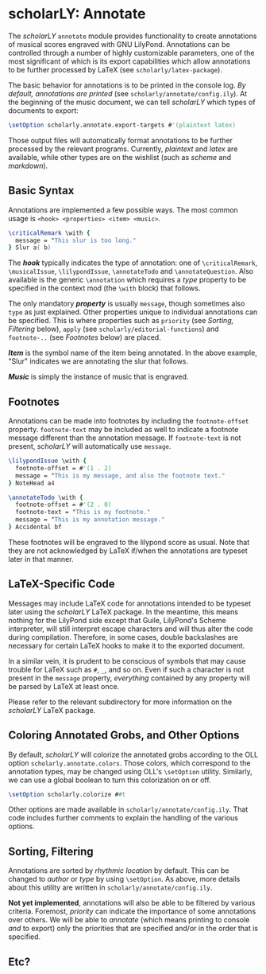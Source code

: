 # scholarLY: Annotate

The *scholarLY* `annotate` module provides functionality to create annotations of musical 
scores engraved with GNU LilyPond. Annotations can be controlled through a number of highly customizable 
parameters, one of the most significant of which is its export capabilities which allow 
annotations to be further processed by LaTeX (see `scholarly/latex-package`).

The basic behavior for annotations is to be printed in the console log. *By default, 
annotations are printed* (see `scholarly/annotate/config.ily`). At the beginning of
the music document, we can tell *scholarLY* which types of documents to export:

```lilypond
\setOption scholarly.annotate.export-targets #'(plaintext latex)
```

Those output files will automatically format annotations to be further processed by the
relevant programs. Currently, *plaintext* and *latex* are available, while other types
are on the wishlist (such as *scheme* and *markdown*).

## Basic Syntax

Annotations are implemented a few possible ways. The most common usage is `<hook> <properties> <item> <music>`.

```lilypond
\criticalRemark \with {
  message = "This slur is too long."
} Slur a( b)
```

The ***hook*** typically indicates the type of annotation: one of `\criticalRemark`, `\musicalIssue`, 
`\lilypondIssue`, `\annotateTodo` and `\annotateQuestion`. Also available is the generic `\annotation`
which requires a *type* property to be specified in the context mod (the `\with` block) that follows.

The only mandatory ***property*** is usually `message`, though sometimes also `type` as just explained. Other
properties unique to individual annotations can be specified. This is where properties such as `priority`
(see *Sorting, Filtering* below), `apply` (see `scholarly/editorial-functions`) and `footnote-..` (see
*Footnotes* below) are placed.

***Item*** is the symbol name of the item being annotated. In the above example, "Slur" indicates we are 
annotating the slur that follows.

***Music*** is simply the instance of music that is engraved.

## Footnotes

Annotations can be made into footnotes by including the `footnote-offset` property. `footnote-text` may be
included as well to indicate a footnote message different than the annotation message. If `footnote-text`
is not present, *scholarLY* will automatically use `message`.

```lilypond
\lilypondIssue \with {
  footnote-offset = #'(1 . 2)
  message = "This is my message, and also the footnote text."
} NoteHead a4

\annotateTodo \with {
  footnote-offset = #'(2 . 0)
  footnote-text = "This is my footnote."
  message = "This is my annotation message."
} Accidental bf
```

These footnotes will be engraved to the lilypond score as usual. Note that they are not acknowledged by
LaTeX if/when the annotations are typeset later in that manner.

## LaTeX-Specific Code

Messages may include LaTeX code for annotations intended to be typeset later using the *scholarLY* LaTeX
package. In the meantime, this means nothing for the LilyPond side except that Guile, LilyPond's 
Scheme interpreter, will still interpret escape characters and will thus alter the code during compilation. 
Therefore, in some cases, double backslashes 
are necessary for certain LaTeX hooks to make it to the exported document.

In a similar vein, it is prudent to be conscious of symbols that may cause trouble for LaTeX such as
`#`, `_`, and so on. Even if such a character is not present in the `message` property, *everything* 
contained by any property will be parsed by LaTeX at least once.

Please refer to the relevant subdirectory for more information on the *scholarLY* LaTeX package.

## Coloring Annotated Grobs, and Other Options

By default, *scholarLY* will colorize the annotated grobs according to the OLL option `scholarly.annotate.colors`.
Those colors, which correspond to the annotation types, may be changed using OLL's `\setOption` utility. Similarly,
we can use a global boolean to turn this colorization on or off.

```lilypond
\setOption scholarly.colorize ##t
```

Other options are made available in `scholarly/annotate/config.ily`. That code includes further comments to 
explain the handling of the various options.

## Sorting, Filtering

Annotations are sorted by *rhythmic location* by default. This can be changed to *author* or *type*
by using `\setOption`. As above, more details about this utility are written in `scholarly/annotate/config.ily`.

**Not yet implemented**, annotations will also be able to be filtered by various criteria. Foremost, *priority*
can indicate the importance of some annotations over others. We will be able to *annotate* (which means printing
to console *and* to export) only the priorities that are specified and/or in the order that is specified.

## Etc?

